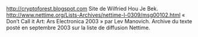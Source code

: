 [^1]: L’expression « Software Art » a été traduite dans ce texte par « art logiciel » à la demande de Florian Cramer, qui de ce fait entend aborder l’« art logiciel » non pas en tant que mouvement mais en tant qu’appellation d’ordre général servant à décrire cette pratique (NdT).
[^2]: « Software art is a term for the graphic design of visual elements contained in software, eg. GUI (Graphic User Interface), Icons, etc. », http://www.wikipedia.org/wiki/Software_art (cette définition est celle qui apparaissait en septembre 2003, elle a été modifiée depuis lors)
[^3]: Wilfried Hou Je Bek, .Walk for dummies, consultable sur Socialfiction, http://www.socialfiction.org/dotwalk/dummies.html
[^4]: On retrouve cette instruction sous forme de petite partition dans George Brecht, Water-Yam/George Brecht, Éd. Lebeer Hossmann, Bruxelles, 1986 (la version originale date de 1963).
[^5]: Pour l’exposition, voir Edward A. Shanken, « The House That Jack Built: Jack Burnham’s Concept of “Software” as a Metaphor for Art », dans Leonardo Electronic Almanac, vol. 6, n° 10, novembre 1998, http://www.leoalmanac.org/journal/Vol_6/lea_v6_n10.txt. Également consultable sur http://www.artexetra.com/House.pdf ; Radical Software est consultable depuis peu sur le site http://www.radicalsoftware.org
[^6]: Exposé lors d’Electrohype à Malmö en 2003.
[^7]: Voir aussi notamment Alan Sondheim, « Introduction: Codework », dans American Book Review, vol. 22, n° 6, University of Houston-Victoria, Victoria, septembre 2001, p. 1-4, http://www.litline.org/ABR/issues/Volume22/Issue6/sondheim.pdf ; McKenzie Wark, « Essay: Codework », dans American Book Review, vol. 22, n° 6, septembre 2001, p. 1- 5.
[^8]: Une citation que l’on retrouve sur http://www.philipgalanter.com/downloads/ga2003_what_is_genart.pdf ou encore http://www.generative.net/read/definitions
[^9]: Voir aussi la version allemande du Structure of Art de Jack Burnham, traduite maladroitement sous le titre Kunst und Strukturalismus, DuMont Schauberg, Cologne, 1973.
[^10]: Auto-Illustrator, Adrian Ward, 2001, http://www.auto-illustrator.com
[^11]: Untitled Game de Jodi (http://www.untitled-game.org/download.html) ; retroyou de Joan Leandre (http://www.retroyou.org).
[^12]: Web Stalker de I/O/D (http://bak.spc.org/iod/iod4.html) ; Nebula.M81 de Netochka Nezvanova (http://www.mediaartnet.org/works/nebula/) ; %Wrong Browser de Jodi (http://www.wrongbrowser.org) ; Shredder de Mark Napier (http://www.potatoland.org/shredder/) ; Discoder de Kensuke Sembos et Yae Akaivas (http://www.exonemo.com/DISCODER/indexE.html) ; ZNC Browser de Peter Luining (http://znc.ctrlaltdel.org/pc_znc2.0.htm).
[^13]: Le Injunction Generator de Ubermorgen.com (http://www.ipnic.org/intro.html), qui émet automatiquement des injonctions juridiques, ainsi que le serveur proxy Insert_coin (http://odem.org/insert_coin/) de Alvar Freude et Dragan Espenschied, qui censure du texte, sont deux exemples convaincants de l’activisme politique de l’art logiciel.
[^14]: Wolfgang Hagen, « Der Stil der Sourcen. Anmerkungen zur Theorie und Geschichte der Programmiersprachen », dans Wolfgang Coy, Georg C.Tholen, Martin Warnke (Sous la dir. de), Hyperkult, Stroemfeld, Bâle, 1997, p. 33-68 ; Matthew Fuller, Behind the Blip. Essays on the Culture of Software, Autonomedia, New York, 2003 ; softwareandculture, page d’accueil sur http://lists.tmttlt.com/listinfo.cgi/softwareandculture-tmttlt.com et archives sur http://lists.tmttlt.com/private.cgi/softwareandculture-tmttlt.com/
[^15]: Ici Florian Cramer utilise le terme « iconique » au sens d’une relation de ressemblance, en référence à Charles S. Peirce (NdT).
[^16]: Et ce, bien que la programmation dans un langage usuel ne nécessite guère plus qu’une connaissance des variables, des boucles et des instructions de type « si/alors ».
[^17]: Comme par exemple le ScreenSaver de Ivan Khimin et Eldar Karhalev (http://runme.org/project/+screensaver/), une configuration de l’économiseur d’écran Windows qui permet d’obtenir un carré volant à la fois suprématiste et hypnotique.
[^18]: n:info, http://myhd.org
[^19]: Les cracks sont des programmes informatiques qui servent à perturber la marche normale d’un autre logiciel, généralement pour en dépasser les protections ou les restrictions d’utilisation (NdT).
[^20]: Une fork bomb vise à saturer, jusqu’au plantage, la capacité de gestion de processus d’un ordinateur en multipliant rapidement une tâche à accomplir (NdT).
[^21]: Pour exemples, le programme WinGluk Builder développé par un hacker et récompensé lors du festival Read_Me 2002 (http://readme.runme.org/1.2/inde6.htm) et le programme Tempest for Eliza exposé l’année suivante (http://www.erikyyy.de/tempest/), qui implémente un émetteur radio à ondes courtes par le biais d’un graphique affiché sur des moniteurs.
[^22]: Lev Manovich, « Don’t Call It Art: Ars Electronica 2003 », Nettime, septembre 2003, http://amsterdam.nettime.org/Lists-Archives/nettime-l-0309/msg00102.html
[^23]: Née dans les années 1960 en Grande-Bretagne, la discipline des cultural studies mêle principalement l’analyse littéraire à la sociologie. Elle ne possède pas d’équivalent institutionnel en France (NdT).
[^24]: C’était le cas notamment de Saul Albert dans « Artware », Mute, n° 14, Mute Publishing Ltd, Londres, 1999, p. 63-65, http://twenteenthcentury.com/saul/artware.htm, d’Alexander Galloway dans « Year in Review: State of net.art 99 », dans Switch, 1999, http://switch.sjsu.edu/web/v5n3/D-1.html, d’Andreas Broeckmann qui a introduit en 2000 une section « Software » dans le festival Transmediale, et enfin de Tilman Baumgärtel avec l’article « Experimentelle Software. Zu einigen neueren Computerprogrammen von Künstlern », dans Telepolis, Heise Zeitschriften Verlag, Hanovre, octobre 2001, http://www.heise.de/tp/r4/artikel/9/9908/1.html

http://cryptoforest.blogspot.com
Site de Wilfried Hou Je Bek.
http://www.nettime.org/Lists-Archives/nettime-l-0309/msg00102.html
« Don’t Call it Art: Ars Electronica 2003 » par Lev Manovich. Archive du texte posté en
septembre 2003 sur la liste de diffusion Nettime.